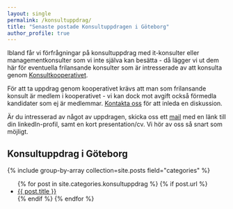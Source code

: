 ```yaml
---
layout: single
permalink: /konsultuppdrag/
title: "Senaste postade Konsultuppdragen i Göteborg"
author_profile: true
---
```

Ibland får vi förfrågningar på konsultuppdrag med it-konsulter eller managementkonsulter som vi inte själva kan besätta - då lägger vi ut dem här för eventuella frilansande konsulter som är intresserade av att konsulta genom [Konsultkooperativet](https://konsult.coop).

För att ta uppdrag genom kooperativet krävs att man som frilansande konsult är medlem i kooperativet - vi kan dock mot avgift också förmedla kandidater som ej är medlemmar. [Kontakta oss](https://konsult.coop/contact) för att inleda en diskussion.

Är du intresserad av något av uppdragen, skicka oss ett [mail](mailto:ansok@konsult.coop) med en länk till din linkedIn-profil, samt en kort presentation/cv. Vi hör av oss så snart som möjligt.

## Konsultuppdrag i Göteborg

{% include group-by-array collection=site.posts field="categories" %}

<ul>
  {% for post in site.categories.konsultuppdrag %}
    {% if post.url %}
        <li><a href="{{ post.url }}">{{ post.title }}</a></li>
    {% endif %}
  {% endfor %}
</ul>
